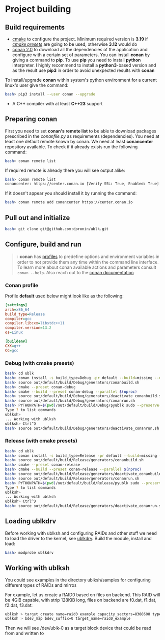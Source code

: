 # Project building

## Build requirements

- [cmake](https://cmake.org/) to configure the project. Minimum required version is __3.19__ if [_cmake presets_](https://cmake.org/cmake/help/v3.19/manual/cmake-presets.7.html) are going to be used, otherwise __3.12__ would do
- [conan 2.0](https://conan.io/) to download all the dependencies of the application and configure with a certain set of parameters. You can install __conan__ by giving a command to __pip__. To use __pip__ you need to install __python__ interpreter. I highly recommend to install a __python3__-based version and as the result use __pip3__ in order to avoid unexpected results with __conan__

To install/upgrade __conan__ within system's python environment for a current linux's user give the command:

```bash
bash> pip3 install --user conan --upgrade
```

- A C++ compiler with at least __C++23__ support

## Preparing conan

First you need to set __conan's remote list__ to be able to download packages prescribed in the _conanfile.py_ as requirements (dependencies). You need at least one default remote known by conan. We need at least __conancenter__ repository available. To check if it already exists run the following command:
```bash
bash> conan remote list
```
If required remote is already there you will see output alike:
```bash
bash> conan remote list
conancenter: https://center.conan.io [Verify SSL: True, Enabled: True]
```
If it doesn't appear you should install it by running the command:
```bash
bash> conan remote add conancenter https://center.conan.io
```

## Pull out and initialize

```bash
bash> git clone git@github.com:dpronin/ublk.git
```

## Configure, build and run

> :information_source: **conan** has [profiles](https://docs.conan.io/2.0/reference/config_files/profiles.html) to predefine options and environment variables in order to not provide them any time within the command line interface. To learn more about conan available actions and parameters consult `conan --help`. Also reach out to the [conan documentation](https://docs.conan.io/2/)

### Conan profile

Profile **default** used below might look like as the following:

```ini
[settings]
arch=x86_64
build_type=Release
compiler=gcc
compiler.libcxx=libstdc++11
compiler.version=13.2
os=Linux

[buildenv]
CXX=g++
CC=gcc
```

### Debug (with cmake presets)

```bash
bash> cd ublk
bash> conan install -s build_type=Debug -pr default --build=missing --update -of out/default .
bash> source out/default/build/Debug/generators/conanbuild.sh
bash> cmake --preset conan-debug
bash> cmake --build --preset conan-debug --parallel $(nproc)
bash> source out/default/build/Debug/generators/deactivate_conanbuild.sh
bash> source out/default/build/Debug/generators/conanrun.sh
bash> PYTHONPATH=$(pwd)/out/default/build/Debug/pyublk sudo --preserve-env=PYTHONPATH ./ublksh/ublksh.py
Type ? to list commands
ublksh>
... Working with ublksh
ublksh> Ctrl^D
bash> source out/default/build/Debug/generators/deactivate_conanrun.sh
```

### Release (with cmake presets)

```bash
bash> cd ublk
bash> conan install -s build_type=Release -pr default --build=missing --update -of out/default .
bash> source out/default/build/Release/generators/conanbuild.sh
bash> cmake --preset conan-release
bash> cmake --build --preset conan-release --parallel $(nproc)
bash> source out/default/build/Release/generators/deactivate_conanbuild.sh
bash> source out/default/build/Release/generators/conanrun.sh
bash> PYTHONPATH=$(pwd)/out/default/build/Release/pyublk sudo --preserve-env=PYTHONPATH ./ublksh/ublksh.py
Type ? to list commands
ublksh>
... Working with ublksh
ublksh> Ctrl^D
bash> source out/default/build/Release/generators/deactivate_conanrun.sh
```

## Loading ublkdrv

Before working with ublksh and configuring RAIDs and other stuff we need to load the driver to the
kernel, see [ublkdrv](https://github.com/dpronin/ublkdrv). Build the module, install and load:

```bash
bash> modprobe ublkdrv
```

## Working with ublksh

You could see examples in the directory ublksh/samples for configuring different types of RAIDs and
mirros

For example, let us create a RAID0 based on files on backend. This RAID will be 4GiB capable, with
strip 128KiB long, files on backend are f0.dat, f1.dat, f2.dat, f3.dat:

```bash
ublksh > target_create name=raid0_example capacity_sectors=8388608 type=raid0 strip_len_sectors=256 paths=f0.dat,f1.dat,f2.dat,f3.dat
ublksh > bdev_map bdev_suffix=0 target_name=raid0_example
```

Then we will see /dev/ublk-0 as a target block device that could be read from and written to
